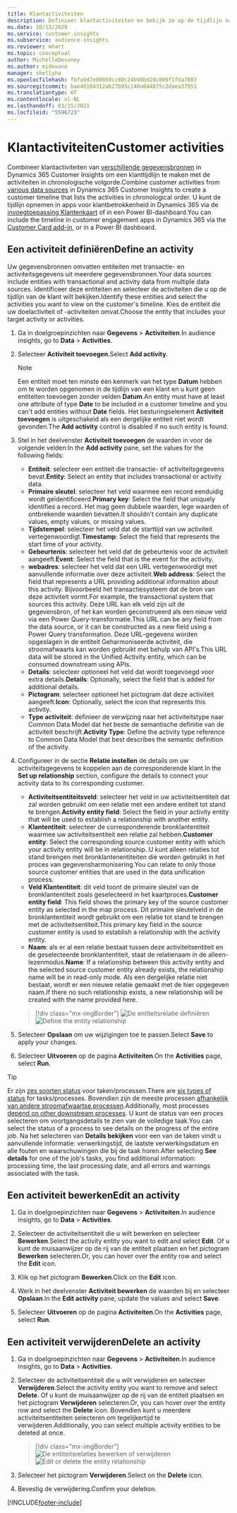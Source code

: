 ```yaml
---
title: Klantactiviteiten
description: Definieer klantactiviteiten en bekijk ze op de tijdlijn van de klant.
ms.date: 10/13/2020
ms.service: customer-insights
ms.subservice: audience-insights
ms.reviewer: mhart
ms.topic: conceptual
author: MichelleDevaney
ms.author: midevane
manager: shellyha
ms.openlocfilehash: fbfa9d7e00859cc80c24b98bd2dc806f1fda7803
ms.sourcegitcommit: bae40184312ab27b95c140a044875c2daea37951
ms.translationtype: HT
ms.contentlocale: nl-NL
ms.lasthandoff: 03/15/2021
ms.locfileid: "5596723"
---
```

# <a name="customer-activities"></a><span data-ttu-id="b51eb-103">Klantactiviteiten</span><span class="sxs-lookup"><span data-stu-id="b51eb-103">Customer activities</span></span>

<span data-ttu-id="b51eb-104">Combineer klantactiviteiten van [verschillende gegevensbronnen](data-sources.md) in Dynamics 365 Customer Insights om een klanttijdlijn te maken met de activiteiten in chronologische volgorde.</span><span class="sxs-lookup"><span data-stu-id="b51eb-104">Combine customer activities from [various data sources](data-sources.md) in Dynamics 365 Customer Insights to create a customer timeline that lists the activities in chronological order.</span></span> <span data-ttu-id="b51eb-105">U kunt de tijdlijn opnemen in apps voor klantbetrokkenheid in Dynamics 365 via de [invoegtoepassing Klantenkaart](customer-card-add-in.md) of in een Power BI-dashboard.</span><span class="sxs-lookup"><span data-stu-id="b51eb-105">You can include the timeline in customer engagement apps in Dynamics 365 via the [Customer Card add-in](customer-card-add-in.md), or in a Power BI dashboard.</span></span>

## <a name="define-an-activity"></a><span data-ttu-id="b51eb-106">Een activiteit definiëren</span><span class="sxs-lookup"><span data-stu-id="b51eb-106">Define an activity</span></span>

<span data-ttu-id="b51eb-107">Uw gegevensbronnen omvatten entiteiten met transactie- en activiteitsgegevens uit meerdere gegevensbronnen.</span><span class="sxs-lookup"><span data-stu-id="b51eb-107">Your data sources include entities with transactional and activity data from multiple data sources.</span></span> <span data-ttu-id="b51eb-108">Identificeer deze entiteiten en selecteer de activiteiten die u op de tijdlijn van de klant wilt bekijken.</span><span class="sxs-lookup"><span data-stu-id="b51eb-108">Identify these entities and select the activities you want to view on the customer's timeline.</span></span> <span data-ttu-id="b51eb-109">Kies de entiteit die uw doelactiviteit of -activiteiten omvat.</span><span class="sxs-lookup"><span data-stu-id="b51eb-109">Choose the entity that includes your target activity or activities.</span></span>

1. <span data-ttu-id="b51eb-110">Ga in doelgroepinzichten naar **Gegevens** > **Activiteiten**.</span><span class="sxs-lookup"><span data-stu-id="b51eb-110">In audience insights, go to **Data** > **Activities**.</span></span>

1. <span data-ttu-id="b51eb-111">Selecteer **Activiteit toevoegen**.</span><span class="sxs-lookup"><span data-stu-id="b51eb-111">Select **Add activity**.</span></span>

   > [!NOTE]
   > <span data-ttu-id="b51eb-112">Een entiteit moet ten minste één kenmerk van het type **Datum** hebben om te worden opgenomen in de tijdlijn van een klant en u kunt geen entiteiten toevoegen zonder velden **Datum**.</span><span class="sxs-lookup"><span data-stu-id="b51eb-112">An entity must have at least one attribute of type **Date** to be included in a customer timeline and you can't add entities without **Date** fields.</span></span> <span data-ttu-id="b51eb-113">Het besturingselement **Activiteit toevoegen** is uitgeschakeld als een dergelijke entiteit niet wordt gevonden.</span><span class="sxs-lookup"><span data-stu-id="b51eb-113">The **Add activity** control is disabled if no such entity is found.</span></span>

1. <span data-ttu-id="b51eb-114">Stel in het deelvenster **Activiteit toevoegen** de waarden in voor de volgende velden:</span><span class="sxs-lookup"><span data-stu-id="b51eb-114">In the **Add activity** pane, set the values for the following fields:</span></span>

   - <span data-ttu-id="b51eb-115">**Entiteit**: selecteer een entiteit die transactie- of activiteitsgegevens bevat.</span><span class="sxs-lookup"><span data-stu-id="b51eb-115">**Entity**: Select an entity that includes transactional or activity data.</span></span>
   - <span data-ttu-id="b51eb-116">**Primaire sleutel**: selecteer het veld waarmee een record eenduidig wordt geïdentificeerd.</span><span class="sxs-lookup"><span data-stu-id="b51eb-116">**Primary key**: Select the field that uniquely identifies a record.</span></span> <span data-ttu-id="b51eb-117">Het mag geen dubbele waarden, lege waarden of ontbrekende waarden bevatten.</span><span class="sxs-lookup"><span data-stu-id="b51eb-117">It shouldn't contain any duplicate values, empty values, or missing values.</span></span>
   - <span data-ttu-id="b51eb-118">**Tijdstempel**: selecteer het veld dat de starttijd van uw activiteit vertegenwoordigt.</span><span class="sxs-lookup"><span data-stu-id="b51eb-118">**Timestamp**: Select the field that represents the start time of your activity.</span></span>
   - <span data-ttu-id="b51eb-119">**Gebeurtenis**: selecteer het veld dat de gebeurtenis voor de activiteit aangeeft.</span><span class="sxs-lookup"><span data-stu-id="b51eb-119">**Event**: Select the field that is the event for the activity.</span></span>
   - <span data-ttu-id="b51eb-120">**webadres**: selecteer het veld dat een URL vertegenwoordigt met aanvullende informatie over deze activiteit.</span><span class="sxs-lookup"><span data-stu-id="b51eb-120">**Web address**: Select the field that represents a URL providing additional information about this activity.</span></span> <span data-ttu-id="b51eb-121">Bijvoorbeeld het transactiesysteem dat de bron van deze activiteit vormt.</span><span class="sxs-lookup"><span data-stu-id="b51eb-121">For example, the transactional system that sources this activity.</span></span> <span data-ttu-id="b51eb-122">Deze URL kan elk veld zijn uit de gegevensbron, of het kan worden geconstrueerd als een nieuw veld via een Power Query-transformatie.</span><span class="sxs-lookup"><span data-stu-id="b51eb-122">This URL can be any field from the data source, or it can be constructed as a new field using a Power Query transformation.</span></span> <span data-ttu-id="b51eb-123">Deze URL-gegevens worden opgeslagen in de entiteit Geharmoniseerde activiteit, die stroomafwaarts kan worden gebruikt met behulp van API's.</span><span class="sxs-lookup"><span data-stu-id="b51eb-123">This URL data will be stored in the Unified Activity entity, which can be consumed downstream using APIs.</span></span>
   - <span data-ttu-id="b51eb-124">**Details**: selecteer optioneel het veld dat wordt toegevoegd voor extra details.</span><span class="sxs-lookup"><span data-stu-id="b51eb-124">**Details**: Optionally, select the field that is added for additional details.</span></span>
   - <span data-ttu-id="b51eb-125">**Pictogram**: selecteer optioneel het pictogram dat deze activiteit aangeeft.</span><span class="sxs-lookup"><span data-stu-id="b51eb-125">**Icon**: Optionally, select the icon that represents this activity.</span></span>
   - <span data-ttu-id="b51eb-126">**Type activiteit**: definieer de verwijzing naar het activiteitstype naar Common Data Model dat het beste de semantische definitie van de activiteit beschrijft.</span><span class="sxs-lookup"><span data-stu-id="b51eb-126">**Activity Type**: Define the activity type reference to Common Data Model that best describes the semantic definition of the activity.</span></span>

1. <span data-ttu-id="b51eb-127">Configureer in de sectie **Relatie instellen** de details om uw activiteitsgegevens te koppelen aan de corresponderende klant.</span><span class="sxs-lookup"><span data-stu-id="b51eb-127">In the **Set up relationship** section, configure the details to connect your activity data to its corresponding customer.</span></span>

    - <span data-ttu-id="b51eb-128">**Activiteitsentiteitsveld**: selecteer het veld in uw activiteitsentiteit dat zal worden gebruikt om een relatie met een andere entiteit tot stand te brengen.</span><span class="sxs-lookup"><span data-stu-id="b51eb-128">**Activity entity field**: Select the field in your activity entity that will be used to establish a relationship with another entity.</span></span>
    - <span data-ttu-id="b51eb-129">**Klantentiteit**: selecteer de corresponderende bronklantentiteit waarmee uw activiteitsentiteit een relatie zal hebben.</span><span class="sxs-lookup"><span data-stu-id="b51eb-129">**Customer entity**: Select the corresponding source customer entity with which your activity entity will be in relationship.</span></span> <span data-ttu-id="b51eb-130">U kunt alleen relaties tot stand brengen met bronklantenentiteiten die worden gebruikt in het proces van gegevensharmonisering.</span><span class="sxs-lookup"><span data-stu-id="b51eb-130">You can relate to only those source customer entities that are used in the data unification process.</span></span>
    - <span data-ttu-id="b51eb-131">**Veld Klantentiteit**: dit veld toont de primaire sleutel van de bronklantentiteit zoals geselecteerd in het kaartproces.</span><span class="sxs-lookup"><span data-stu-id="b51eb-131">**Customer entity field**: This field shows the primary key of the source customer entity as selected in the map process.</span></span> <span data-ttu-id="b51eb-132">Dit primaire sleutelveld in de bronklantentiteit wordt gebruikt om een relatie tot stand te brengen met de activiteitsentiteit.</span><span class="sxs-lookup"><span data-stu-id="b51eb-132">This primary key field in the source customer entity is used to establish a relationship with the activity entity.</span></span>
    - <span data-ttu-id="b51eb-133">**Naam**: als er al een relatie bestaat tussen deze activiteitsentiteit en de geselecteerde bronklantentiteit, staat de relatienaam in de alleen-lezenmodus.</span><span class="sxs-lookup"><span data-stu-id="b51eb-133">**Name**: If a relationship between this activity entity and the selected source customer entity already exists, the relationship name will be in read-only mode.</span></span> <span data-ttu-id="b51eb-134">Als een dergelijke relatie niet bestaat, wordt er een nieuwe relatie gemaakt met de hier opgegeven naam.</span><span class="sxs-lookup"><span data-stu-id="b51eb-134">If there no such relationship exists, a new relationship will be created with the name provided here.</span></span>
   
   > [!div class="mx-imgBorder"]
   > <span data-ttu-id="b51eb-135">![De entiteitsrelatie definiëren](media/activities-entities-define.png "De entiteitsrelatie definiëren")</span><span class="sxs-lookup"><span data-stu-id="b51eb-135">![Define the entity relationship](media/activities-entities-define.png "Define the entity relationship")</span></span>

1. <span data-ttu-id="b51eb-136">Selecteer **Opslaan** om uw wijzigingen toe te passen.</span><span class="sxs-lookup"><span data-stu-id="b51eb-136">Select **Save** to apply your changes.</span></span>

1. <span data-ttu-id="b51eb-137">Selecteer **Uitvoeren** op de pagina **Activiteiten**.</span><span class="sxs-lookup"><span data-stu-id="b51eb-137">On the **Activities** page, select **Run**.</span></span>

> [!TIP]
> <span data-ttu-id="b51eb-138">Er zijn [zes soorten status](system.md#status-types) voor taken/processen.</span><span class="sxs-lookup"><span data-stu-id="b51eb-138">There are [six types of status](system.md#status-types) for tasks/processes.</span></span> <span data-ttu-id="b51eb-139">Bovendien zijn de meeste processen [afhankelijk van andere stroomafwaartse processen](system.md#refresh-policies).</span><span class="sxs-lookup"><span data-stu-id="b51eb-139">Additionally, most processes [depend on other downstream processes](system.md#refresh-policies).</span></span> <span data-ttu-id="b51eb-140">U kunt de status van een proces selecteren om voortgangsdetails te zien van de volledige taak.</span><span class="sxs-lookup"><span data-stu-id="b51eb-140">You can select the status of a process to see details on the progress of the entire job.</span></span> <span data-ttu-id="b51eb-141">Na het selecteren van **Details bekijken** voor een van de taken vindt u aanvullende informatie: verwerkingstijd, de laatste verwerkingsdatum en alle fouten en waarschuwingen die bij de taak horen.</span><span class="sxs-lookup"><span data-stu-id="b51eb-141">After selecting **See details** for one of the job's tasks, you find additional information: processing time, the last processing date, and all errors and warnings associated with the task.</span></span>

## <a name="edit-an-activity"></a><span data-ttu-id="b51eb-142">Een activiteit bewerken</span><span class="sxs-lookup"><span data-stu-id="b51eb-142">Edit an activity</span></span>

1. <span data-ttu-id="b51eb-143">Ga in doelgroepinzichten naar **Gegevens** > **Activiteiten**.</span><span class="sxs-lookup"><span data-stu-id="b51eb-143">In audience insights, go to **Data** > **Activities**.</span></span>

2. <span data-ttu-id="b51eb-144">Selecteer de activiteitsentiteit die u wilt bewerken en selecteer **Bewerken**.</span><span class="sxs-lookup"><span data-stu-id="b51eb-144">Select the activity entity you want to edit and select **Edit**.</span></span> <span data-ttu-id="b51eb-145">Of u kunt de muisaanwijzer op de rij van de entiteit plaatsen en het pictogram **Bewerken** selecteren.</span><span class="sxs-lookup"><span data-stu-id="b51eb-145">Or, you can hover over the entity row and select the **Edit** icon.</span></span>

3. <span data-ttu-id="b51eb-146">Klik op het pictogram **Bewerken**.</span><span class="sxs-lookup"><span data-stu-id="b51eb-146">Click on the **Edit** icon.</span></span>

4. <span data-ttu-id="b51eb-147">Werk in het deelvenster **Activiteit bewerken** de waarden bij en selecteer **Opslaan**.</span><span class="sxs-lookup"><span data-stu-id="b51eb-147">In the **Edit activity** pane, update the values and select **Save**.</span></span>

5. <span data-ttu-id="b51eb-148">Selecteer **Uitvoeren** op de pagina **Activiteiten**.</span><span class="sxs-lookup"><span data-stu-id="b51eb-148">On the **Activities** page, select **Run**.</span></span>

## <a name="delete-an-activity"></a><span data-ttu-id="b51eb-149">Een activiteit verwijderen</span><span class="sxs-lookup"><span data-stu-id="b51eb-149">Delete an activity</span></span>

1. <span data-ttu-id="b51eb-150">Ga in doelgroepinzichten naar **Gegevens** > **Activiteiten**.</span><span class="sxs-lookup"><span data-stu-id="b51eb-150">In audience insights, go to **Data** > **Activities**.</span></span>

2. <span data-ttu-id="b51eb-151">Selecteer de activiteitsentiteit die u wilt verwijderen en selecteer **Verwijderen**.</span><span class="sxs-lookup"><span data-stu-id="b51eb-151">Select the activity entity you want to remove and select **Delete**.</span></span> <span data-ttu-id="b51eb-152">Of u kunt de muisaanwijzer op de rij van de entiteit plaatsen en het pictogram **Verwijderen** selecteren.</span><span class="sxs-lookup"><span data-stu-id="b51eb-152">Or, you can hover over the entity row and select the **Delete** icon.</span></span> <span data-ttu-id="b51eb-153">Bovendien kunt u meerdere activiteitsentiteiten selecteren om tegelijkertijd te verwijderen.</span><span class="sxs-lookup"><span data-stu-id="b51eb-153">Additionally, you can select multiple activity entities to be deleted at once.</span></span>
   > [!div class="mx-imgBorder"]
   > <span data-ttu-id="b51eb-154">![De entiteitsrelaties bewerken of verwijderen](media/activities-entities-edit-delete.png "De entiteitsrelaties bewerken of verwijderen")</span><span class="sxs-lookup"><span data-stu-id="b51eb-154">![Edit or delete the entity relationship](media/activities-entities-edit-delete.png "Edit or delete the entity relationship")</span></span>

3. <span data-ttu-id="b51eb-155">Selecteer het pictogram **Verwijderen**.</span><span class="sxs-lookup"><span data-stu-id="b51eb-155">Select on the **Delete** icon.</span></span>

4. <span data-ttu-id="b51eb-156">Bevestig de verwijdering.</span><span class="sxs-lookup"><span data-stu-id="b51eb-156">Confirm your deletion.</span></span>


[!INCLUDE[footer-include](../includes/footer-banner.md)]